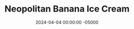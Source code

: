 ---
layout: post
title:  "Neopolitan Banana Ice Cream"
date:   2024-04-04 00:00:00 -05000
categories: 
- Recipes
- Healthier Dessert
permalink: /recipes/neopolitan-banana-ice-cream
image: /assets/Food/Healthier Dessert/Neopolitan/neopolitan-cover.jpg
ing: neopolitan-ing
facts: neopolitan-facts
Prep: 10
Rest: 
Cook: 
Source1: https://theveglife.com/neapolitan-banana-nice-cream-vegan/#wprm-recipe-container-10091
Source2: 
tags: 
- no bake
- ice cream
- nice cream
- banana
- vanilla
- strawberry
- chocolate
- cocoa powder
- unsweetened vanilla almond milk
Description: I love banana ice cream, but I've never tried making a larger batch to store in the freezer until now. Check out my original recipe, <a href="nice-cream">Banana Nice Cream</a>, for a single serving version.  This take on the classic is way healthier than traditional, as it contains no added sugar or fat, just fruit! For a healthy fat source, feel free to add nut butter to either the chocolate or the vanilla flavors. Banana ice cream tastes like a lighter version of traditional ice cream, that packs just as much flavor, without leaving you feeling sluggish afterward
Instructions: 
- In order to keep the colors consistent, it's better to go from lightest to darkest color in order. Meaning, start with the vanilla, then strawberry, then finish with the chocolate<br><br>

- The day before, break all your bananas into large chunks, about 0.5-1" in thickness. Add to a large ziploc bag, and freeze overnight<br><br>

- For the vanilla, add 2 bananas (220 g) to a food processor. Process on high, scraping down the sides every 30 seconds or so, until you have a smooth ice cream texture. Blend in milk (2 tbsp, 30 g) and vanilla. Transfer to a loaf pan, only filling up 1/3 of the left side of the pan<br><br>
- <center><img src="/assets/Food/Healthier Dessert/Neopolitan/neopolitan-3.jpg" alt="" class="instruction-image"></center><br>

- For the strawberry, add 2 bananas (220 g) to a food processor with frozen strawberries. Process on high, scraping down the sides every 30 seconds or so, until you have a smooth ice cream texture. Blend in milk (2 tbsp, 30 g). Transfer to a loaf pan, only filling up 1/3 of the right side of the pan<br><br>
- <center><img src="/assets/Food/Healthier Dessert/Neopolitan/neopolitan-4.jpg" alt="" class="instruction-image"></center><br>

- Finally, for the chocolate, add 2 bananas (220 g) to a food processor. Process on high, scraping down the sides every 30 seconds or so, until you have a smooth ice cream texture. Blend in the milk (2 tbsp, 30 g) and cocoa. Transfer to a loaf pan, filling in the 1/3 gap in the center<br><br>
- <center><img src="/assets/Food/Healthier Dessert/Neopolitan/neopolitan-5.jpg" alt="" class="instruction-image"></center><br>

- Add plastic wrap to the top of the ice cream, pressing it in to make sure there's no gap between. Transfer to the freezer to store and firm before scooping, or enjoy right away<br><br>
- <center><img src="/assets/Food/Healthier Dessert/Neopolitan/neopolitan-6.jpg" alt="" class="instruction-image"></center>
---